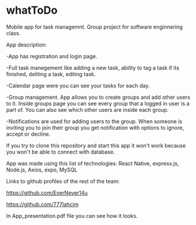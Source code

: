# whatToDo
Mobile app for task managemnt. Group project for software enginnering class.

App description:

-App has registration and login page. 

-Full task manegement like adding a new task, ability to tag a task if its finished, deliting a task, editing task. 

-Calendar page were you can see your tasks for each day. 

-Group management. App allows you to create groups and add other users to it. Inside groups page you can see every group that a logged in user is a part of. You can also see which other users are inside each group.

-Notifications are used for adding users to the group. When someone is inviting you to join their group you get notification with options to ignore, accept or decline.

If you try to clone this repository and start this app it won't work because you won't be able to connect with database.

App was made using this list of technologies: React Native, express.js, Node.js, Axios, expo, MySQL

Links to github profiles of the rest of the team:

https://github.com/EverNever14u

https://github.com/777lahcim

In App_presentation.pdf file you can see how it looks.

